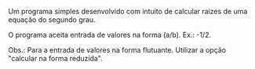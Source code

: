 Um programa simples desenvolvido com intuito de calcular raizes de uma equação do segundo grau.

O programa aceita entrada de valores na forma (a/b). Ex.: -1/2.

Obs.: Para a entrada de valores na forma flutuante. Utilizar a opção "calcular na forma reduzida".
